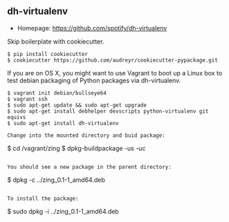 dh-virtualenv
-------------

* Homepage: https://github.com/spotify/dh-virtualenv

Skip boilerplate with cookiecutter.

```
$ pip install cookiecutter
$ cookiecutter https://github.com/audreyr/cookiecutter-pypackage.git
```

If you are on OS X, you might want to use Vagrant to boot up a Linux box
to test debian packaging of Python packages via dh-virtualenv.

```
$ vagrant init debian/bullseye64
$ vagrant ssh
$ sudo apt-get update && sudo apt-get upgrade
$ sudo apt-get install debhelper devscripts python-virtualenv git equivs
$ sudo apt-get install dh-virtualenv

Change into the mounted directory and buid package:

```
$ cd /vagrant/zing
$ dpkg-buildpackage -us -uc
```

You should see a new package in the parent directory:

```
$ dpkg -c ../zing_0.1-1_amd64.deb
```

To install the package:

```
$ sudo dpkg -i ../zing_0.1-1_amd64.deb
```
